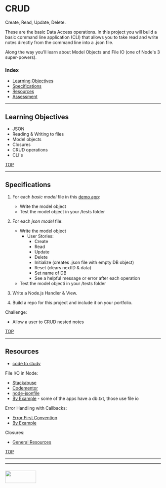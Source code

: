 # CRUD

Create, Read, Update, Delete.

These are the basic Data Access operations.  In this project you will build a basic command line application (CLI) that allows you to take read and write notes directly from the command line into a .json file.

Along the way you'll learn about Model Objects and File IO (one of Node's 3 super-powers).

### Index
* [Learning Objectives](#learning-objectives)
* [Specifications](#specifications)
* [Resources](#resources)
* [Assessment](#assessment)

---

## Learning Objectives

* JSON
* Reading & Writing to files
* Model objects
* Closures
* CRUD operations
* CLI's

[TOP](#index)

---

## Specifications


1. For each _basic model_ file in this [demo app](https://github.com/elewa-academy/Modular-Design/tree/master/docs_src/05-crud/crud-app):
    * Write the model object
    * Test the model object in your /tests folder

2. For each _json model_ file:
    * Write the model object
      * User Stories:
        * Create
        * Read
        * Update
        * Delete
        * Initialize (creates .json file with empty DB object)
        * Reset (clears nextID & data)
        * Set name of DB
        * See a helpful message or error after each operation
    * Test the model objecti in your /tests folder
3. Write a Node.js Handler & View.  
4. Build a repo for this project and include it on your portfolio.


Challenge:
* Allow a user to CRUD nested notes



[TOP](#index)

---

## Resources

* [code to study](https://github.com/elewa-academy/APIs/tree/master)

File I/O in Node:
* [Stackabuse](http://stackabuse.com/reading-and-writing-json-files-with-node-js/)
* [Codementor](https://www.codementor.io/codementorteam/how-to-use-json-files-in-node-js-85hndqt32)
* [node-jsonfile](https://github.com/jprichardson/node-jsonfile)
* [By Example](https://github.com/elewa-academy/Modular-Design/) - some of the apps have a db.txt, those use file io

Error Handling with Callbacks:
* [Error First Convention](http://fredkschott.com/post/2014/03/understanding-error-first-callbacks-in-node-js/)
* [By Example](https://github.com/elewa-academy/General-Resources/tree/master/code-to-study/progressive-callbacks)

Closures:
* [General Resources](https://elewa-academy.github.io/General-Resources/javascript/closures.html)


[TOP](#index)

___
___
### <a href="http://elewa.education/blog" target="_blank"><img src="https://user-images.githubusercontent.com/18554853/34921062-506450ae-f97d-11e7-875f-6feeb26ad72d.png" width="100" height="40"/></a>

